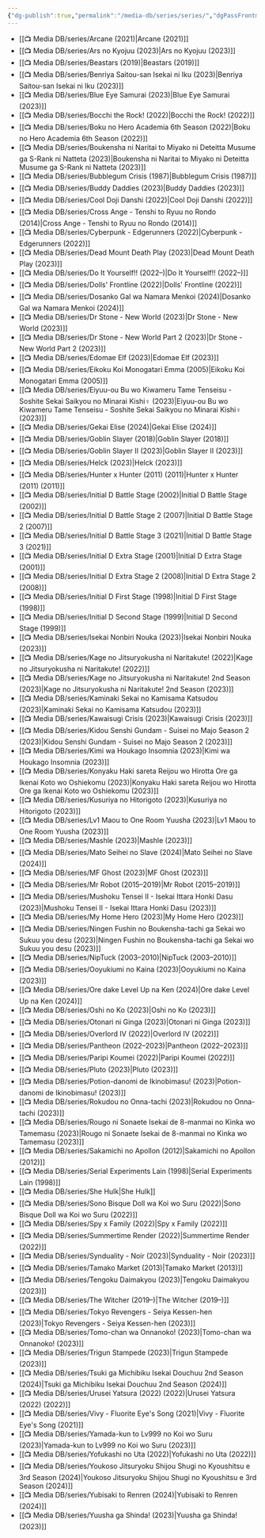 ```yaml
---
{"dg-publish":true,"permalink":"/media-db/series/series/","dgPassFrontmatter":true,"noteIcon":"3","created":"2023-12-12T19:56:06.519+05:30","updated":"2024-01-12T17:36:48.214+05:30"}
---
```



- [[📺 Media DB/series/Arcane (2021)\|Arcane (2021)]]
- [[📺 Media DB/series/Ars no Kyojuu (2023)\|Ars no Kyojuu (2023)]]
- [[📺 Media DB/series/Beastars (2019)\|Beastars (2019)]]
- [[📺 Media DB/series/Benriya Saitou-san Isekai ni Iku (2023)\|Benriya Saitou-san Isekai ni Iku (2023)]]
- [[📺 Media DB/series/Blue Eye Samurai (2023)\|Blue Eye Samurai (2023)]]
- [[📺 Media DB/series/Bocchi the Rock! (2022)\|Bocchi the Rock! (2022)]]
- [[📺 Media DB/series/Boku no Hero Academia 6th Season (2022)\|Boku no Hero Academia 6th Season (2022)]]
- [[📺 Media DB/series/Boukensha ni Naritai to Miyako ni Deteitta Musume ga S-Rank ni Natteta (2023)\|Boukensha ni Naritai to Miyako ni Deteitta Musume ga S-Rank ni Natteta (2023)]]
- [[📺 Media DB/series/Bubblegum Crisis (1987)\|Bubblegum Crisis (1987)]]
- [[📺 Media DB/series/Buddy Daddies (2023)\|Buddy Daddies (2023)]]
- [[📺 Media DB/series/Cool Doji Danshi (2022)\|Cool Doji Danshi (2022)]]
- [[📺 Media DB/series/Cross Ange - Tenshi to Ryuu no Rondo (2014)\|Cross Ange - Tenshi to Ryuu no Rondo (2014)]]
- [[📺 Media DB/series/Cyberpunk - Edgerunners (2022)\|Cyberpunk - Edgerunners (2022)]]
- [[📺 Media DB/series/Dead Mount Death Play (2023)\|Dead Mount Death Play (2023)]]
- [[📺 Media DB/series/Do It Yourself!! (2022–)\|Do It Yourself!! (2022–)]]
- [[📺 Media DB/series/Dolls' Frontline (2022)\|Dolls' Frontline (2022)]]
- [[📺 Media DB/series/Dosanko Gal wa Namara Menkoi (2024)\|Dosanko Gal wa Namara Menkoi (2024)]]
- [[📺 Media DB/series/Dr Stone - New World (2023)\|Dr Stone - New World (2023)]]
- [[📺 Media DB/series/Dr Stone - New World Part 2 (2023)\|Dr Stone - New World Part 2 (2023)]]
- [[📺 Media DB/series/Edomae Elf (2023)\|Edomae Elf (2023)]]
- [[📺 Media DB/series/Eikoku Koi Monogatari Emma (2005)\|Eikoku Koi Monogatari Emma (2005)]]
- [[📺 Media DB/series/Eiyuu-ou Bu wo Kiwameru Tame Tenseisu - Soshite Sekai Saikyou no Minarai Kishi♀ (2023)\|Eiyuu-ou Bu wo Kiwameru Tame Tenseisu - Soshite Sekai Saikyou no Minarai Kishi♀ (2023)]]
- [[📺 Media DB/series/Gekai Elise (2024)\|Gekai Elise (2024)]]
- [[📺 Media DB/series/Goblin Slayer (2018)\|Goblin Slayer (2018)]]
- [[📺 Media DB/series/Goblin Slayer II (2023)\|Goblin Slayer II (2023)]]
- [[📺 Media DB/series/Helck (2023)\|Helck (2023)]]
- [[📺 Media DB/series/Hunter x Hunter (2011) (2011)\|Hunter x Hunter (2011) (2011)]]
- [[📺 Media DB/series/Initial D Battle Stage (2002)\|Initial D Battle Stage (2002)]]
- [[📺 Media DB/series/Initial D Battle Stage 2 (2007)\|Initial D Battle Stage 2 (2007)]]
- [[📺 Media DB/series/Initial D Battle Stage 3 (2021)\|Initial D Battle Stage 3 (2021)]]
- [[📺 Media DB/series/Initial D Extra Stage (2001)\|Initial D Extra Stage (2001)]]
- [[📺 Media DB/series/Initial D Extra Stage 2 (2008)\|Initial D Extra Stage 2 (2008)]]
- [[📺 Media DB/series/Initial D First Stage (1998)\|Initial D First Stage (1998)]]
- [[📺 Media DB/series/Initial D Second Stage (1999)\|Initial D Second Stage (1999)]]
- [[📺 Media DB/series/Isekai Nonbiri Nouka (2023)\|Isekai Nonbiri Nouka (2023)]]
- [[📺 Media DB/series/Kage no Jitsuryokusha ni Naritakute! (2022)\|Kage no Jitsuryokusha ni Naritakute! (2022)]]
- [[📺 Media DB/series/Kage no Jitsuryokusha ni Naritakute! 2nd Season (2023)\|Kage no Jitsuryokusha ni Naritakute! 2nd Season (2023)]]
- [[📺 Media DB/series/Kaminaki Sekai no Kamisama Katsudou (2023)\|Kaminaki Sekai no Kamisama Katsudou (2023)]]
- [[📺 Media DB/series/Kawaisugi Crisis (2023)\|Kawaisugi Crisis (2023)]]
- [[📺 Media DB/series/Kidou Senshi Gundam - Suisei no Majo Season 2 (2023)\|Kidou Senshi Gundam - Suisei no Majo Season 2 (2023)]]
- [[📺 Media DB/series/Kimi wa Houkago Insomnia (2023)\|Kimi wa Houkago Insomnia (2023)]]
- [[📺 Media DB/series/Konyaku Haki sareta Reijou wo Hirotta Ore ga Ikenai Koto wo Oshiekomu (2023)\|Konyaku Haki sareta Reijou wo Hirotta Ore ga Ikenai Koto wo Oshiekomu (2023)]]
- [[📺 Media DB/series/Kusuriya no Hitorigoto (2023)\|Kusuriya no Hitorigoto (2023)]]
- [[📺 Media DB/series/Lv1 Maou to One Room Yuusha (2023)\|Lv1 Maou to One Room Yuusha (2023)]]
- [[📺 Media DB/series/Mashle (2023)\|Mashle (2023)]]
- [[📺 Media DB/series/Mato Seihei no Slave (2024)\|Mato Seihei no Slave (2024)]]
- [[📺 Media DB/series/MF Ghost (2023)\|MF Ghost (2023)]]
- [[📺 Media DB/series/Mr Robot (2015–2019)\|Mr Robot (2015–2019)]]
- [[📺 Media DB/series/Mushoku Tensei II - Isekai Ittara Honki Dasu (2023)\|Mushoku Tensei II - Isekai Ittara Honki Dasu (2023)]]
- [[📺 Media DB/series/My Home Hero (2023)\|My Home Hero (2023)]]
- [[📺 Media DB/series/Ningen Fushin no Boukensha-tachi ga Sekai wo Sukuu you desu (2023)\|Ningen Fushin no Boukensha-tachi ga Sekai wo Sukuu you desu (2023)]]
- [[📺 Media DB/series/NipTuck (2003–2010)\|NipTuck (2003–2010)]]
- [[📺 Media DB/series/Ooyukiumi no Kaina (2023)\|Ooyukiumi no Kaina (2023)]]
- [[📺 Media DB/series/Ore dake Level Up na Ken (2024)\|Ore dake Level Up na Ken (2024)]]
- [[📺 Media DB/series/Oshi no Ko (2023)\|Oshi no Ko (2023)]]
- [[📺 Media DB/series/Otonari ni Ginga (2023)\|Otonari ni Ginga (2023)]]
- [[📺 Media DB/series/Overlord IV (2022)\|Overlord IV (2022)]]
- [[📺 Media DB/series/Pantheon (2022–2023)\|Pantheon (2022–2023)]]
- [[📺 Media DB/series/Paripi Koumei (2022)\|Paripi Koumei (2022)]]
- [[📺 Media DB/series/Pluto (2023)\|Pluto (2023)]]
- [[📺 Media DB/series/Potion-danomi de Ikinobimasu! (2023)\|Potion-danomi de Ikinobimasu! (2023)]]
- [[📺 Media DB/series/Rokudou no Onna-tachi (2023)\|Rokudou no Onna-tachi (2023)]]
- [[📺 Media DB/series/Rougo ni Sonaete Isekai de 8-manmai no Kinka wo Tamemasu (2023)\|Rougo ni Sonaete Isekai de 8-manmai no Kinka wo Tamemasu (2023)]]
- [[📺 Media DB/series/Sakamichi no Apollon (2012)\|Sakamichi no Apollon (2012)]]
- [[📺 Media DB/series/Serial Experiments Lain (1998)\|Serial Experiments Lain (1998)]]
- [[📺 Media DB/series/She Hulk\|She Hulk]]
- [[📺 Media DB/series/Sono Bisque Doll wa Koi wo Suru (2022)\|Sono Bisque Doll wa Koi wo Suru (2022)]]
- [[📺 Media DB/series/Spy x Family (2022)\|Spy x Family (2022)]]
- [[📺 Media DB/series/Summertime Render (2022)\|Summertime Render (2022)]]
- [[📺 Media DB/series/Synduality - Noir (2023)\|Synduality - Noir (2023)]]
- [[📺 Media DB/series/Tamako Market (2013)\|Tamako Market (2013)]]
- [[📺 Media DB/series/Tengoku Daimakyou (2023)\|Tengoku Daimakyou (2023)]]
- [[📺 Media DB/series/The Witcher (2019–)\|The Witcher (2019–)]]
- [[📺 Media DB/series/Tokyo Revengers - Seiya Kessen-hen (2023)\|Tokyo Revengers - Seiya Kessen-hen (2023)]]
- [[📺 Media DB/series/Tomo-chan wa Onnanoko! (2023)\|Tomo-chan wa Onnanoko! (2023)]]
- [[📺 Media DB/series/Trigun Stampede (2023)\|Trigun Stampede (2023)]]
- [[📺 Media DB/series/Tsuki ga Michibiku Isekai Douchuu 2nd Season (2024)\|Tsuki ga Michibiku Isekai Douchuu 2nd Season (2024)]]
- [[📺 Media DB/series/Urusei Yatsura (2022) (2022)\|Urusei Yatsura (2022) (2022)]]
- [[📺 Media DB/series/Vivy - Fluorite Eye's Song (2021)\|Vivy - Fluorite Eye's Song (2021)]]
- [[📺 Media DB/series/Yamada-kun to Lv999 no Koi wo Suru (2023)\|Yamada-kun to Lv999 no Koi wo Suru (2023)]]
- [[📺 Media DB/series/Yofukashi no Uta (2022)\|Yofukashi no Uta (2022)]]
- [[📺 Media DB/series/Youkoso Jitsuryoku Shijou Shugi no Kyoushitsu e 3rd Season (2024)\|Youkoso Jitsuryoku Shijou Shugi no Kyoushitsu e 3rd Season (2024)]]
- [[📺 Media DB/series/Yubisaki to Renren (2024)\|Yubisaki to Renren (2024)]]
- [[📺 Media DB/series/Yuusha ga Shinda! (2023)\|Yuusha ga Shinda! (2023)]]

